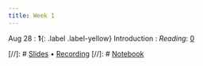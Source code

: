 ```yaml
---
title: Week 1
---
```


Aug 28
: **1**{: .label .label-yellow} Introduction
: *Reading*: [0](https://data-88e.github.io/textbook/content/00-intro/index.html)

[//]: # [Slides]() &#8226; [Recording]()
[//]: # [Notebook]()
